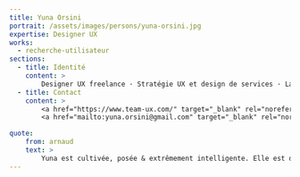 ```yaml
---
title: Yuna Orsini
portrait: /assets/images/persons/yuna-orsini.jpg
expertise: Designer UX
works:
  - recherche-utilisateur
sections:
  - title: Identité
    content: >
        Designer UX freelance · Stratégie UX et design de services · La moitié de <a href="/organisations/team-ux">team-ux.com</a> · Adepte du design thinking
  - title: Contact
    content: >
        <a href="https://www.team-ux.com/" target="_blank" rel="noreferrer">Site</a> –
        <a href="mailto:yuna.orsini@gmail.com" target="_blank" rel="noreferrer">Mail</a>

quote:
    from: arnaud
    text: >
        Yuna est cultivée, posée & extrêmement intelligente. Elle est dotée d'une grande culture du Web, tant académique qu'opérationnelle.
---
```


